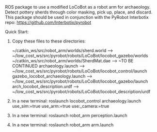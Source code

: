ROS package to use a modified LoCoBot as a robot arm for archaeology.  Detect pottery sherds through color masking, pick up, place, and discard.  This package should be used in conjunction with the PyRobot Interbotix repo: https://github.com/Interbotix/pyrobot

Quick Start:

1) Copy these files to these directories:

	~/catkin_ws/src/robot_arm/worlds/sherd.world --> ~/low_cost_ws/src/pyrobot/robots/LoCoBot/locobot_gazebo/worlds
	~/catkin_ws/src/robot_arm/worlds/SherdMat.dae --> ~TO BE CONTINUED
	archaeology.launch --> ~/low_cost_ws/src/pyrobot/robots/LoCoBot/locobot_control/launch
	gazebo_locobot_archaeology.launch --> ~/low_cost_ws/src/pyrobot/robots/LoCoBot/locobot_gazebo/launch
	arch_locobot_description.urdf --> ~/low_cost_ws/src/pyrobot/robots/LoCoBot/locobot_description/urdf
	

2) In a new terminal: roslaunch locobot_control archaeology.launch use_sim:=true use_arm:=true use:_camera:=true
3) In a new terminal: roslaunch robot_arm perception.launch
4) In a new terminal: roslaunch robot_arm arm.launch
